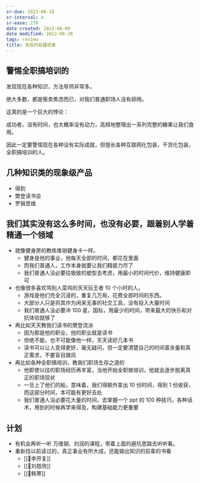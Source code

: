 ```yaml
---
sr-due: 2022-08-18
sr-interval: 4
sr-ease: 270
date created: 2022-06-09
date modified: 2022-08-20
tags: review
title: 发现的有趣现象
---
```


## 警惕全职搞培训的

发现现在各种知识，方法导师非常多。

绝大多数，都是贩卖焦虑而已，对我们普通职场人没有卵用。

这真的是一个巨大的悖论：

成功者，没有时间，也大概率没有动力，高频地整理出一系列完整的糖果让我们食用。

因此一定要警惕现在各种没有实际成就，但擅长各种互联网化包装，干货化包装，全职搞培训的人。

## 几种知识类的现象级产品

- 得到
- 樊登读书会
- 罗辑思维

## 我们其实没有这么多时间，也没有必要，跟着别人学着精通一个领域

- 就像健身房的教练推销健身卡一样。
	- 健身是他的事业，他每天全部的时间，都花在里面
	- 而我们普通人，工作本身就要让我们精疲力尽了
	- 我们普通人没必要往极致的塑型去考虑，用最小的时间代价，维持健康即可
- 也像很多喜欢骂别人菜鸡的天天玩王者 10 个小时的人。
	- 游戏是他们完全沉浸的，重复几万局，花费全部时间的东西。
	- 大部分人只是将其作为闲来无事的社交工具，没有投入大量时间
	- 我们普通人没必要冲 100 星，国标，用最少的时间，带来最大的快乐和对抗体验就够了
- 再比如天天教我们读书的樊登流派
	- 因为那是他的职业，他的职业就是读书
	- 但绝不能，也不可能像他一样，天天读好几本书
	- 读书可以让人变得更好，毫无疑问，但一定要清楚自己的时间富余量和真正需求，不要盲目跟风
- 再比如各种全职搞培训，教我们职场生存之道的
	- 他即使以往的职场经历再丰富，当他开始全职做培训，他就会逐步脱离真正的职场现状
	- 一旦上了他们的船，意味着，我们得额外拿出 10 份时间，得到 1 份收获，而这部分时间，本可能有更好去处
	- 我们普通人没必要花大量的时间，去掌握一个 ppt 的 100 种技巧，各种话术，用到的时候再学来得及，构建基础能力更重要

## 计划

- 有机会再听一听 万维钢、刘润的课程，带着上面的避坑思路去听听看。
- 重新找以前读过的，真正事业有所大成，还能输出知识的前辈的书看
	- [[🧑李开复]]
	- [[🧑刘慈欣]]
	- [[🧑韩寒]]
